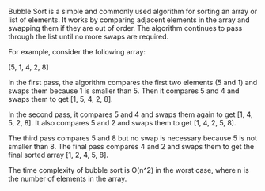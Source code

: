 

Bubble Sort is a simple and commonly used algorithm for sorting an array or list of elements. It works by comparing adjacent elements in the array and swapping them if they are out of order. The algorithm continues to pass through the list until no more swaps are required.

For example, consider the following array: 

[5, 1, 4, 2, 8] 

In the first pass, the algorithm compares the first two elements (5 and 1) and swaps them because 1 is smaller than 5. Then it compares 5 and 4 and swaps them to get [1, 5, 4, 2, 8]. 

In the second pass, it compares 5 and 4 and swaps them again to get [1, 4, 5, 2, 8]. It also compares 5 and 2 and swaps them to get [1, 4, 2, 5, 8]. 

The third pass compares 5 and 8 but no swap is necessary because 5 is not smaller than 8. The final pass compares 4 and 2 and swaps them to get the final sorted array [1, 2, 4, 5, 8]. 

The time complexity of bubble sort is O(n^2) in the worst case, where n is the number of elements in the array.